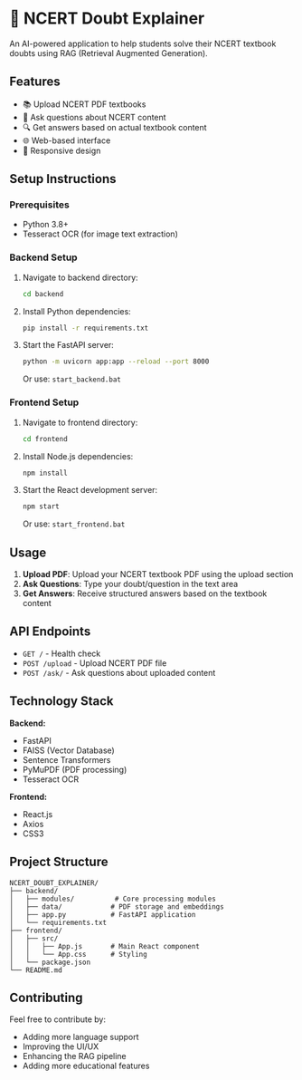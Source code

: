 # 🧠 NCERT Doubt Explainer

An AI-powered application to help students solve their NCERT textbook doubts using RAG (Retrieval Augmented Generation).

## Features

- 📚 Upload NCERT PDF textbooks
- 🤖 Ask questions about NCERT content
- 🔍 Get answers based on actual textbook content
- 🌐 Web-based interface
- 📱 Responsive design

## Setup Instructions

### Prerequisites
- Python 3.8+
- Tesseract OCR (for image text extraction)

### Backend Setup
1. Navigate to backend directory:
   ```bash
   cd backend
   ```

2. Install Python dependencies:
   ```bash
   pip install -r requirements.txt
   ```

3. Start the FastAPI server:
   ```bash
   python -m uvicorn app:app --reload --port 8000
   ```
   Or use: `start_backend.bat`

### Frontend Setup
1. Navigate to frontend directory:
   ```bash
   cd frontend
   ```

2. Install Node.js dependencies:
   ```bash
   npm install
   ```

3. Start the React development server:
   ```bash
   npm start
   ```
   Or use: `start_frontend.bat`

## Usage

1. **Upload PDF**: Upload your NCERT textbook PDF using the upload section
2. **Ask Questions**: Type your doubt/question in the text area
3. **Get Answers**: Receive structured answers based on the textbook content

## API Endpoints

- `GET /` - Health check
- `POST /upload` - Upload NCERT PDF file
- `POST /ask/` - Ask questions about uploaded content

## Technology Stack

**Backend:**
- FastAPI
- FAISS (Vector Database)
- Sentence Transformers
- PyMuPDF (PDF processing)
- Tesseract OCR

**Frontend:**
- React.js
- Axios
- CSS3

## Project Structure
```
NCERT_DOUBT_EXPLAINER/
├── backend/
│   ├── modules/          # Core processing modules
│   ├── data/            # PDF storage and embeddings
│   ├── app.py           # FastAPI application
│   └── requirements.txt
├── frontend/
│   ├── src/
│   │   ├── App.js       # Main React component
│   │   └── App.css      # Styling
│   └── package.json
└── README.md
```

## Contributing

Feel free to contribute by:
- Adding more language support
- Improving the UI/UX
- Enhancing the RAG pipeline
- Adding more educational features
